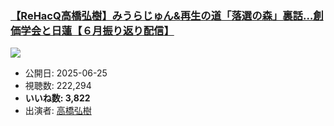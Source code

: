 ### [【ReHacQ高橋弘樹】みうらじゅん&再生の道「落選の森」裏話…創価学会と日蓮【６月振り返り配信】](https://www.youtube.com/watch?v=12mttvnNKbU)
[![](https://img.youtube.com/vi/12mttvnNKbU/sddefault.jpg)](https://www.youtube.com/watch?v=12mttvnNKbU)
-   公開日: 2025-06-25
-   視聴数: 222,294
-   **いいね数: 3,822**
-   出演者: [高橋弘樹](/rehacq_fan/people/高橋弘樹 "wikilink")
